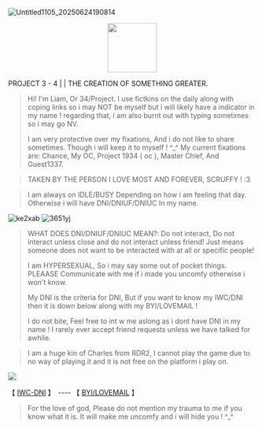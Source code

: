 
![Untitled1105_20250624190814](https://github.com/user-attachments/assets/a880eb5a-5fa9-4125-a7ad-87ac3326e5ef)



  <p align="center">
 <img width="100" height="100" src="[download (1)](https://github.com/user-attachments/assets/050d4073-066f-4b85-81d1-ac2191e82f1e)">
   


PROJECT 3 - 4 | | THE CREATION OF SOMETHING GREATER.

> Hi! I'm Liam, Or 34/Project. I use fictkins on the daily along with coping links so i may NOT be myself but i will likely have a indicator in my name ! regarding that, i am also burnt out with typing sometimes so i may go NV.
>
> I am very protective over my fixations, And i do not like to share sometimes. Though i will keep it to myself ! ^_^ My current fixations are: Chance, My OC, Project 1934 ( oc ), Master Chief, And Guest1337.

> TAKEN BY THE PERSON I LOVE MOST AND FOREVER, SCRUFFY ! :3

> I am always on IDLE/BUSY Depending on how i am feeling that day. Otherwise i will have DNI/DNIUF/DNIUC In my name.

![ke2xab](https://github.com/user-attachments/assets/e91754fe-ff4a-4029-aeb4-fa513531322b) ![3651yj](https://github.com/user-attachments/assets/0ab8ba66-fce1-4ef0-9ee6-dc88df3b1417)



> WHAT DOES DNI/DNIUF/DNIUC MEAN?: Do not interact, Do not interact unless close and do not interact unless friend! Just means someone does not want to be interacted with at all or specific people!
>
> I am HYPERSEXUAL, So i may say some out of pocket things. PLEAASE Communicate with me if i made you uncomfy otherwise i won't know.
>
> My DNI is the criteria for DNI, But if you want to know my IWC/DNI then it is down below along with my BYI/LOVEMAIL !
>
> I do not bite, Feel free to int w me aslong as i dont have DNI in my name ! I rarely ever accept friend requests unless we have talked for awhile.

> I am a huge kin of Charles from RDR2, I cannot play the game due to no way of playing it and it is not free on the platform i play on.

![](https://komarev.com/ghpvc/?username=ELLERN4TE&color=000000&label=ROULETTES&style=for-the-badge)

【  [IWC-DNI](https://rentry.co/5oyasuuw)  】　---- 【 [BYI/LOVEMAIL](https://rentry.co/626ekaa5)   】　


> For the love of god, Please do not mention my trauma to me if you know what it is. It will make me uncomfy and i will hide you ! ^_^
